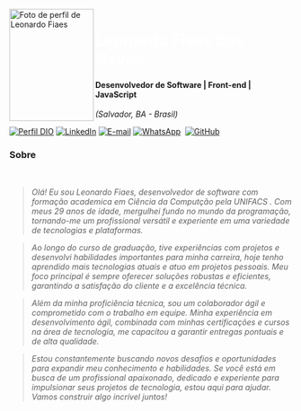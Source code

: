 <br>
<img align="left" padding="20px" width="150px" height="200px" alt="Foto de perfil de Leonardo Fiaes" src="https://media.licdn.com/dms/image/v2/D4E03AQGhdE2mB-Z0Tg/profile-displayphoto-shrink_800_800/B4EZNwR9vOHAAc-/0/1732755579405?e=1749081600&v=beta&t=J76dpCdDprFECUYuBvG4Fs2-nhgBALGlTSdFc_vgLKU">
<h1> 
  <a href="https://www.linkedin.com/in/leonardo-fiaes/" style="color: #fff !important; text-decoration: none; color: inherit;">
    <span> Leonardo Fiaes das Neves</span>
  </a>
</h1>

#### Desenvolvedor de Software | Front-end | JavaScript 
<i>(Salvador, BA - Brasil)</i>

[![Perfil DIO](https://img.shields.io/badge/-Meu%20Perfil%20na%20DIO-0077B5?style=for-the-badge&logo=gitbook&logoColor=white)](https://web.dio.me/users/leonardofiaes)
[![LinkedIn](https://img.shields.io/badge/linkedin-%230077B5.svg?style=for-the-badge&logo=linkedin&logoColor=white)](https://www.linkedin.com/in/leonardo-fiaes/)
[![E-mail](https://img.shields.io/badge/-Email-0077B5?style=for-the-badge&logo=microsoft-outlook&logoColor=white)](mailto:leonardofiaes@hotmail.com)
[![WhatsApp](https://img.shields.io/badge/WhatsApp-0077B5?style=for-the-badge&logo=whatsapp&logoColor=white)](https://wa.me/55+71+988326607)  
[![GitHub](https://img.shields.io/badge/GitHub-0077B5?style=for-the-badge&logo=github&logoColor=white)](https://github.com/Leonardofiaes)
<br />

###  Sobre
<i>
<br />

> Olá! Eu sou Leonardo Fiaes, desenvolvedor de software com formação academica em Ciência da Computção pela UNIFACS . Com meus 29 anos de idade, mergulhei fundo no mundo da programação, tornando-me um profissional versátil e experiente em uma variedade de tecnologias e plataformas.
  
> Ao longo do curso de graduação, tive experiências com projetos e desenvolvi habilidades importantes para minha carreira, hoje tenho aprendido mais tecnologias atuais e atuo em projetos pessoais. Meu foco principal é sempre oferecer soluções robustas e eficientes, garantindo a satisfação do cliente e a excelência técnica.
  
> Além da minha proficiência técnica, sou um colaborador ágil e comprometido com o trabalho em equipe. Minha experiência em desenvolvimento ágil, combinada com minhas certificações e cursos na área de tecnologia, me capacitou a garantir entregas pontuais e de alta qualidade.
  
> Estou constantemente buscando novos desafios e oportunidades para expandir meu conhecimento e habilidades. Se você está em busca de um profissional apaixonado, dedicado e experiente para impulsionar seus projetos de tecnologia, estou aqui para ajudar. Vamos construir algo incrível juntos!
</i>


<br />


